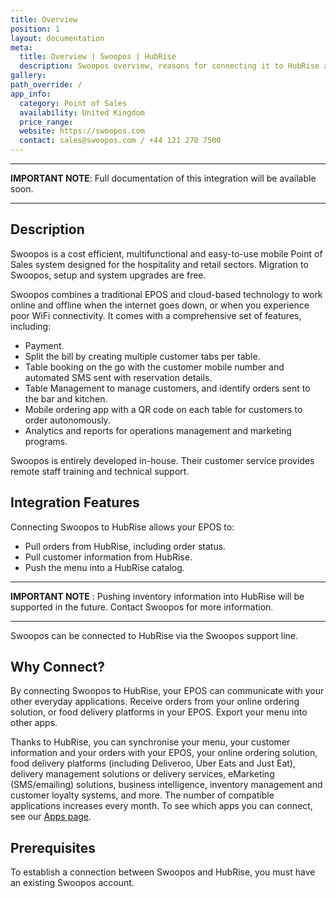 ```yaml
---
title: Overview
position: 1
layout: documentation
meta:
  title: Overview | Swoopos | HubRise
  description: Swoopos overview, reasons for connecting it to HubRise and summary of integrated features. Synchronise data between your EPOS and your apps.
gallery:
path_override: /
app_info:
  category: Point of Sales
  availability: United Kingdom
  price_range:
  website: https://swoopos.com
  contact: sales@swoopos.com / +44 121 270 7500
---
```


---

**IMPORTANT NOTE**: Full documentation of this integration will be available soon.

---

## Description

Swoopos is a cost efficient, multifunctional and easy-to-use mobile Point of Sales system designed for the hospitality and retail sectors. Migration to Swoopos, setup and system upgrades are free.

Swoopos combines a traditional EPOS and cloud-based technology to work online and offline when the internet goes down, or when you experience poor WiFi connectivity. It comes with a comprehensive set of features, including:

- Payment.
- Split the bill by creating multiple customer tabs per table.
- Table booking on the go with the customer mobile number and automated SMS sent with reservation details.
- Table Management to manage customers, and identify orders sent to the bar and kitchen.
- Mobile ordering app with a QR code on each table for customers to order autonomously.
- Analytics and reports for operations management and marketing programs.

Swoopos is entirely developed in-house. Their customer service provides remote staff training and technical support. 

## Integration Features

Connecting Swoopos to HubRise allows your EPOS to:

- Pull orders from HubRise, including order status.
- Pull customer information from HubRise.
- Push the menu into a HubRise catalog.

---

**IMPORTANT NOTE** : Pushing inventory information into HubRise will be supported in the future. Contact Swoopos for more information.

---

Swoopos can be connected to HubRise via the Swoopos support line.

## Why Connect?

By connecting Swoopos to HubRise, your EPOS can communicate with your other everyday applications. Receive orders from your online ordering solution, or food delivery platforms in your EPOS. Export your menu into other apps.

Thanks to HubRise, you can synchronise your menu, your customer information and your orders with your EPOS, your online ordering solution, food delivery platforms (including Deliveroo, Uber Eats and Just Eat), delivery management solutions or delivery services, eMarketing (SMS/emailing) solutions, business intelligence, inventory management and customer loyalty systems, and more. The number of compatible applications increases every month. To see which apps you can connect, see our [Apps page](/apps).

## Prerequisites

To establish a connection between Swoopos and HubRise, you must have an existing Swoopos account.
